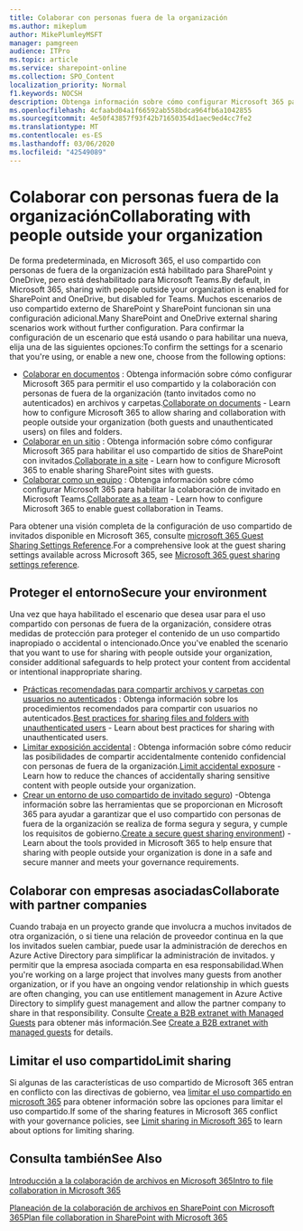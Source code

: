 ```yaml
---
title: Colaborar con personas fuera de la organización
ms.author: mikeplum
author: MikePlumleyMSFT
manager: pamgreen
audience: ITPro
ms.topic: article
ms.service: sharepoint-online
ms.collection: SPO_Content
localization_priority: Normal
f1.keywords: NOCSH
description: Obtenga información sobre cómo configurar Microsoft 365 para la colaboración con personas de fuera de la organización.
ms.openlocfilehash: 4cfaabd04a1f66592ab558bdca964fb6a1042855
ms.sourcegitcommit: 4e50f43857f93f42b71650354d1aec9ed4cc7fe2
ms.translationtype: MT
ms.contentlocale: es-ES
ms.lasthandoff: 03/06/2020
ms.locfileid: "42549089"
---
```

# <a name="collaborating-with-people-outside-your-organization"></a><span data-ttu-id="0ee39-103">Colaborar con personas fuera de la organización</span><span class="sxs-lookup"><span data-stu-id="0ee39-103">Collaborating with people outside your organization</span></span>

<span data-ttu-id="0ee39-104">De forma predeterminada, en Microsoft 365, el uso compartido con personas de fuera de la organización está habilitado para SharePoint y OneDrive, pero está deshabilitado para Microsoft Teams.</span><span class="sxs-lookup"><span data-stu-id="0ee39-104">By default, in Microsoft 365, sharing with people outside your organization is enabled for SharePoint and OneDrive, but disabled for Teams.</span></span> <span data-ttu-id="0ee39-105">Muchos escenarios de uso compartido externo de SharePoint y SharePoint funcionan sin una configuración adicional.</span><span class="sxs-lookup"><span data-stu-id="0ee39-105">Many SharePoint and OneDrive external sharing scenarios work without further configuration.</span></span> <span data-ttu-id="0ee39-106">Para confirmar la configuración de un escenario que está usando o para habilitar una nueva, elija una de las siguientes opciones:</span><span class="sxs-lookup"><span data-stu-id="0ee39-106">To confirm the settings for a scenario that you're using, or enable a new one, choose from the following options:</span></span>

- <span data-ttu-id="0ee39-107">[Colaborar en documentos](collaborate-on-documents.md) : Obtenga información sobre cómo configurar Microsoft 365 para permitir el uso compartido y la colaboración con personas de fuera de la organización (tanto invitados como no autenticados) en archivos y carpetas.</span><span class="sxs-lookup"><span data-stu-id="0ee39-107">[Collaborate on documents](collaborate-on-documents.md) - Learn how to configure Microsoft 365 to allow sharing and collaboration with people outside your organization (both guests and unauthenticated users) on files and folders.</span></span>
- <span data-ttu-id="0ee39-108">[Colaborar en un sitio](collaborate-in-a-site.md) : Obtenga información sobre cómo configurar Microsoft 365 para habilitar el uso compartido de sitios de SharePoint con invitados.</span><span class="sxs-lookup"><span data-stu-id="0ee39-108">[Collaborate in a site](collaborate-in-a-site.md) - Learn how to configure Microsoft 365 to enable sharing SharePoint sites with guests.</span></span>
- <span data-ttu-id="0ee39-109">[Colaborar como un equipo](collaborate-as-a-team.md) : Obtenga información sobre cómo configurar Microsoft 365 para habilitar la colaboración de invitado en Microsoft Teams.</span><span class="sxs-lookup"><span data-stu-id="0ee39-109">[Collaborate as a team](collaborate-as-a-team.md) - Learn how to configure Microsoft 365 to enable guest collaboration in Teams.</span></span>

<span data-ttu-id="0ee39-110">Para obtener una visión completa de la configuración de uso compartido de invitados disponible en Microsoft 365, consulte [microsoft 365 Guest Sharing Settings Reference](microsoft-365-guest-settings.md).</span><span class="sxs-lookup"><span data-stu-id="0ee39-110">For a comprehensive look at the guest sharing settings available across Microsoft 365, see [Microsoft 365 guest sharing settings reference](microsoft-365-guest-settings.md).</span></span>

## <a name="secure-your-environment"></a><span data-ttu-id="0ee39-111">Proteger el entorno</span><span class="sxs-lookup"><span data-stu-id="0ee39-111">Secure your environment</span></span>

<span data-ttu-id="0ee39-112">Una vez que haya habilitado el escenario que desea usar para el uso compartido con personas de fuera de la organización, considere otras medidas de protección para proteger el contenido de un uso compartido inapropiado o accidental o intencionado.</span><span class="sxs-lookup"><span data-stu-id="0ee39-112">Once you've enabled the scenario that you want to use for sharing with people outside your organization, consider additional safeguards to help protect your content from accidental or intentional inappropriate sharing.</span></span>

- <span data-ttu-id="0ee39-113">[Prácticas recomendadas para compartir archivos y carpetas con usuarios no autenticados](best-practices-anonymous-sharing.md) : Obtenga información sobre los procedimientos recomendados para compartir con usuarios no autenticados.</span><span class="sxs-lookup"><span data-stu-id="0ee39-113">[Best practices for sharing files and folders with unauthenticated users](best-practices-anonymous-sharing.md) - Learn about best practices for sharing with unauthenticated users.</span></span>
- <span data-ttu-id="0ee39-114">[Limitar exposición accidental](sharing-limit-accidental-exposure.md) : Obtenga información sobre cómo reducir las posibilidades de compartir accidentalmente contenido confidencial con personas de fuera de la organización.</span><span class="sxs-lookup"><span data-stu-id="0ee39-114">[Limit accidental exposure](sharing-limit-accidental-exposure.md) - Learn how to reduce the chances of accidentally sharing sensitive content with people outside your organization.</span></span>
- <span data-ttu-id="0ee39-115">[Crear un entorno de uso compartido de invitado seguro](create-a-secure-guest-sharing-environment.md)) -Obtenga información sobre las herramientas que se proporcionan en Microsoft 365 para ayudar a garantizar que el uso compartido con personas de fuera de la organización se realiza de forma segura y segura, y cumple los requisitos de gobierno.</span><span class="sxs-lookup"><span data-stu-id="0ee39-115">[Create a secure guest sharing environment](create-a-secure-guest-sharing-environment.md)) - Learn about the tools provided in Microsoft 365 to help ensure that sharing with people outside your organization is done in a safe and secure manner and meets your governance requirements.</span></span>

## <a name="collaborate-with-partner-companies"></a><span data-ttu-id="0ee39-116">Colaborar con empresas asociadas</span><span class="sxs-lookup"><span data-stu-id="0ee39-116">Collaborate with partner companies</span></span>

<span data-ttu-id="0ee39-117">Cuando trabaja en un proyecto grande que involucra a muchos invitados de otra organización, o si tiene una relación de proveedor continua en la que los invitados suelen cambiar, puede usar la administración de derechos en Azure Active Directory para simplificar la administración de invitados. y permitir que la empresa asociada comparta en esa responsabilidad.</span><span class="sxs-lookup"><span data-stu-id="0ee39-117">When you're working on a large project that involves many guests from another organization, or if you have an ongoing vendor relationship in which guests are often changing, you can use entitlement management in Azure Active Directory to simplify guest management and allow the partner company to share in that responsibility.</span></span> <span data-ttu-id="0ee39-118">Consulte [Create a B2B extranet with Managed Guests](b2b-extranet.md) para obtener más información.</span><span class="sxs-lookup"><span data-stu-id="0ee39-118">See [Create a B2B extranet with managed guests](b2b-extranet.md) for details.</span></span>

## <a name="limit-sharing"></a><span data-ttu-id="0ee39-119">Limitar el uso compartido</span><span class="sxs-lookup"><span data-stu-id="0ee39-119">Limit sharing</span></span>

<span data-ttu-id="0ee39-120">Si algunas de las características de uso compartido de Microsoft 365 entran en conflicto con las directivas de gobierno, vea [limitar el uso compartido en microsoft 365](microsoft-365-limit-sharing.md) para obtener información sobre las opciones para limitar el uso compartido.</span><span class="sxs-lookup"><span data-stu-id="0ee39-120">If some of the sharing features in Microsoft 365 conflict with your governance policies, see [Limit sharing in Microsoft 365](microsoft-365-limit-sharing.md) to learn about options for limiting sharing.</span></span>

## <a name="see-also"></a><span data-ttu-id="0ee39-121">Consulta también</span><span class="sxs-lookup"><span data-stu-id="0ee39-121">See Also</span></span>

[<span data-ttu-id="0ee39-122">Introducción a la colaboración de archivos en Microsoft 365</span><span class="sxs-lookup"><span data-stu-id="0ee39-122">Intro to file collaboration in Microsoft 365</span></span>](https://docs.microsoft.com/sharepoint/intro-to-file-collaboration)

[<span data-ttu-id="0ee39-123">Planeación de la colaboración de archivos en SharePoint con Microsoft 365</span><span class="sxs-lookup"><span data-stu-id="0ee39-123">Plan file collaboration in SharePoint with Microsoft 365</span></span>](https://docs.microsoft.com/sharepoint/deploy-file-collaboration)
